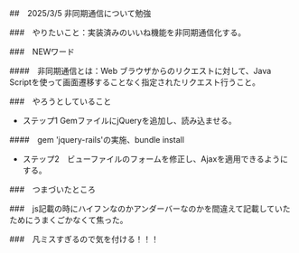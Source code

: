 ##　2025/3/5 非同期通信について勉強

###　やりたいこと：実装済みのいいね機能を非同期通信化する。

###　NEWワード

####　非同期通信とは：Web ブラウザからのリクエストに対して、Java Scriptを使って画面遷移することなく指定されたリクエスト行うこと。

###　やろうとしていること

* ステップ1 GemファイルにjQueryを追加し、読み込ませる。

####　gem 'jquery-rails'の実施、bundle install

* ステップ2　ビューファイルのフォームを修正し、Ajaxを適用できるようにする。

###　つまづいたところ

###　js記載の時にハイフンなのかアンダーバーなのかを間違えて記載していたためにうまくごかなくて焦った。

###　凡ミスすぎるので気を付ける！！！
